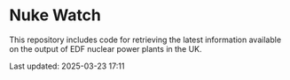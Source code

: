 # Nuke Watch

This repository includes code for retrieving the latest information available on the output of EDF nuclear power plants in the UK.

Last updated: 2025-03-23 17:11